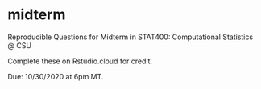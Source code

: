 # midterm

Reproducible Questions for Midterm in STAT400: Computational Statistics @ CSU

Complete these on Rstudio.cloud for credit.

Due: 10/30/2020 at 6pm MT.
